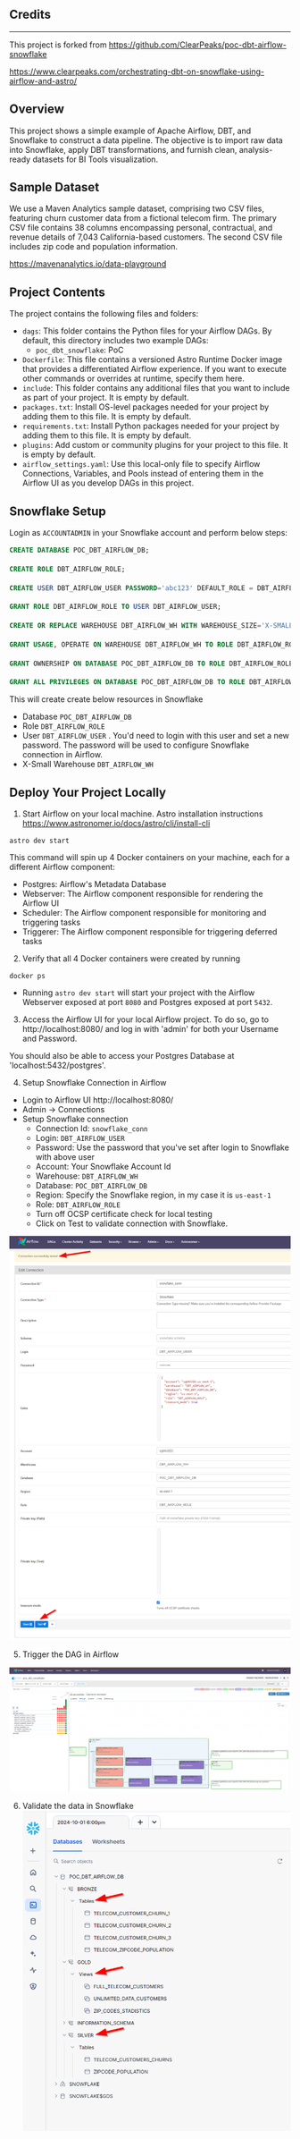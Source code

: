 ## Credits
---

This project is forked from https://github.com/ClearPeaks/poc-dbt-airflow-snowflake

https://www.clearpeaks.com/orchestrating-dbt-on-snowflake-using-airflow-and-astro/

## Overview

This project shows a simple example of Apache Airflow, DBT, and Snowflake to construct a data pipeline. The objective is to import raw data into Snowflake, apply DBT transformations, and furnish clean, analysis-ready datasets for BI Tools visualization.

## Sample Dataset

We use a Maven Analytics sample dataset, comprising two CSV files, featuring churn customer data from a fictional telecom firm. The primary CSV file contains 38 columns encompassing personal, contractual, and revenue details of 7,043 California-based customers. The second CSV file includes zip code and population information.

https://mavenanalytics.io/data-playground

## Project Contents

The project contains the following files and folders:

- `dags`: This folder contains the Python files for your Airflow DAGs. By default, this directory includes two example DAGs:
    - `poc_dbt_snowflake`: PoC 
- `Dockerfile`: This file contains a versioned Astro Runtime Docker image that provides a differentiated Airflow experience. If you want to execute other commands or overrides at runtime, specify them here.
- `include`: This folder contains any additional files that you want to include as part of your project. It is empty by default.
- `packages.txt`: Install OS-level packages needed for your project by adding them to this file. It is empty by default.
- `requirements.txt`: Install Python packages needed for your project by adding them to this file. It is empty by default.
- `plugins`: Add custom or community plugins for your project to this file. It is empty by default.
- `airflow_settings.yaml`: Use this local-only file to specify Airflow Connections, Variables, and Pools instead of entering them in the Airflow UI as you develop DAGs in this project.


## Snowflake Setup

Login as `ACCOUNTADMIN` in your Snowflake account and perform below steps:

```sql
CREATE DATABASE POC_DBT_AIRFLOW_DB;

CREATE ROLE DBT_AIRFLOW_ROLE;

CREATE USER DBT_AIRFLOW_USER PASSWORD='abc123' DEFAULT_ROLE = DBT_AIRFLOW_ROLE DEFAULT_SECONDARY_ROLES = ('ALL') MUST_CHANGE_PASSWORD = TRUE;

GRANT ROLE DBT_AIRFLOW_ROLE TO USER DBT_AIRFLOW_USER;

CREATE OR REPLACE WAREHOUSE DBT_AIRFLOW_WH WITH WAREHOUSE_SIZE='X-SMALL';

GRANT USAGE, OPERATE ON WAREHOUSE DBT_AIRFLOW_WH TO ROLE DBT_AIRFLOW_ROLE;

GRANT OWNERSHIP ON DATABASE POC_DBT_AIRFLOW_DB TO ROLE DBT_AIRFLOW_ROLE;

GRANT ALL PRIVILEGES ON DATABASE POC_DBT_AIRFLOW_DB TO ROLE DBT_AIRFLOW_ROLE;
```

This will create create below resources in Snowflake
- Database `POC_DBT_AIRFLOW_DB`
- Role `DBT_AIRFLOW_ROLE`
- User `DBT_AIRFLOW_USER` . You'd need to login with this user and set a new password. The password will be used to configure Snowflake connection in Airflow.
- X-Small Warehouse `DBT_AIRFLOW_WH`


## Deploy Your Project Locally

1. Start Airflow on your local machine. Astro installation instructions https://www.astronomer.io/docs/astro/cli/install-cli

```
astro dev start
```

This command will spin up 4 Docker containers on your machine, each for a different Airflow component:
 - Postgres: Airflow's Metadata Database
 - Webserver: The Airflow component responsible for rendering the Airflow UI
 - Scheduler: The Airflow component responsible for monitoring and triggering tasks
 - Triggerer: The Airflow component responsible for triggering deferred tasks

2. Verify that all 4 Docker containers were created by running

```
docker ps
```
 - Running `astro dev start` will start your project with the Airflow Webserver exposed at port `8080` and Postgres exposed at port `5432`.

3. Access the Airflow UI for your local Airflow project. To do so, go to http://localhost:8080/ and log in with 'admin' for both your Username and Password.

You should also be able to access your Postgres Database at 'localhost:5432/postgres'.

4. Setup Snowflake Connection in Airflow
- Login to Airflow UI http://localhost:8080/
- Admin -> Connections
- Setup Snowflake connection
    - Connection Id: `snowflake_conn`
    - Login: `DBT_AIRFLOW_USER`
    - Password: Use the password that you've set after login to Snowflake with above user
    - Account: Your Snowflake Account Id
    - Warehouse: `DBT_AIRFLOW_WH`
    - Database: `POC_DBT_AIRFLOW_DB`
    - Region: Specify the Snowflake region, in my case it is `us-east-1`
    - Role: `DBT_AIRFLOW_ROLE`
    - Turn off OCSP certificate check for local testing
    - Click on Test to validate connection with Snowflake.

![](media/Airflow%20-%20Snowflake%20Connection%20Settings.png)

5. Trigger the DAG in Airflow

![](media/Airflow%20DAG.png)

6. Validate the data in Snowflake
![](media/Snowflake.png)
